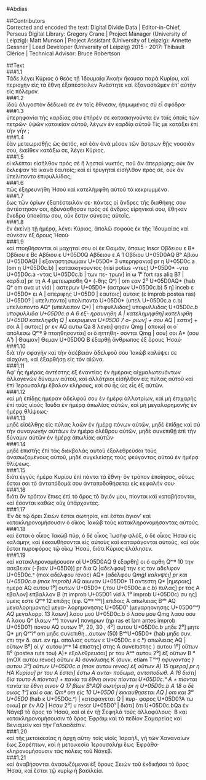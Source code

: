 #Abdias  

##Contributors  
Corrected and encoded the text: Digital Divide Data | Editor-in-Chief, Perseus Digital Library: Gregory Crane | Project Manager (University of Leipzig): Matt Munson | Project Assistant (University of Leipzig): Annette Gessner | Lead Developer (University of Leipzig) 2015 - 2017: Thibault Clérice | Technical Advisor: Bruce Robertson  

##Text  
###1.1  
Τάδε λέγει Κύριος ὁ θεὸς τῇ Ἰδουμαίᾳ Ἀκοὴν ἤκουσα παρὰ Κυρίου, καὶ περιοχὴν εἰς τὰ ἔθνη ἐξαπέστειλεν Ἀνάστητε καὶ ἐξαναστῶμεν ἐπʼ αὐτὴν εἰς πόλεμον.  
###1.2  
ἰδοὺ ὀλιγοστὸν δέδωκά σε ἐν τοῖς ἔθνεσιν, ἠτιμωμένος σὺ εἶ σφόδρα·  
###1.3  
ὑπερηφανία τῆς καρδίας σου ἐπῆρέν σε κατασκηνοῦντα ἐν ταῖς ὀπαῖς τῶν πετρῶν· ὑψῶν κατοικίαν αὐτοῦ, λέγων ἐν καρδίᾳ αὐτοῦ Τίς με κατάξει ἐπὶ τὴν γῆν ;  
###1.4  
ἐὰν μετεωρισθῇς ὡς ἀετός, καὶ ἐὰν ἀνὰ μέσον τῶν ἄστρων θῇς νοσσιάν σου, ἐκεῖθεν κατάξω σε, λέγει Κύριος.  
###1.5  
εἰ κλέπται εἰσῆλθον πρὸς σὲ ἢ λῃσταὶ νυκτός, ποῦ ἂν ἀπερρίφης; οὐκ ἂν ἔκλεψαν τὰ ἱκανὰ ἑαυτοῖς; καὶ εἰ τρυγηταὶ εἰσῆλθον πρὸς σέ, οὐκ ἂν ὑπελίποντο ἐπιφυλλίδας;  
###1.6  
πῶς ἐξηρευνήθη Ἠσοὺ καὶ κατελήμφθη αὐτοῦ τὰ κεκριυμμένα.  
###1.7  
ἕως τῶν ὁρίων ἐξαπέστειλάν σε· πάντες οἱ ἄνδρες τῆς διαθήκης σου ἀντέστησάν σοι, ἡδυνάσθησαν πρὸς σὲ ἄνδρες εἰρηνικοί σου, ἔθηκαν ἔνεδρα ὑποκάτω σου, οὐκ ἔστιν σύνεσις αὐτοῖς.  
###1.8  
ἐν ἐκείνῃ τῇ ἡμέρᾳ, λέγει Κύριος, ἀπολῶ σοφοὺς ἐκ τῆς Ἰδουμαίας καὶ σύνεσιν ἐξ ὄρους Ἠσού·  
###1.9  
καὶ πτοηθήσονται οἱ μαχηταί σου οἱ ἐκ Θαιμάν, ὅπαως Inscr Οβδειου ε B* Οβδιου ε Bc Aβδιου ε U+05D0Q Αβδειου ε A 1 Οβδιου U+05D0ΑQ Bᵇ Aβιου U+05D0AQ) | εξαναστησωμαιν U+05D0* 3 υπερηφανια] pr η U+05D0c.a (om η U+05D0c.b) | κατασκηνουντος (nisi potius -ντες) U+05D0* -ντα U+05D0c.a -ντας U+05D0c.b | των πε- τρων] in ω 1⁰ fort ras aliq B? | καρδια] pr τη A 4 μετεωρισθη Q* (-θης Qᵃ) | om εαν 2⁰ U+05D0AQ* (hab Qᵃ om ανα ut vid) | αστερων U+05D0* (αστρων U+05D0c.b) 5 η] inceb ε U+05D0* ει A | απεριφης U+05D0 | εαυτοις] αυτοις (ε improb postea ras) U+05D0? | υπελιποντο] υπολιποντο U+05D0* (υπελ U+05D0c.a c.b) υπελειποντο AQᵃ (υπελειπον Q*) | επιφυλλιδας] υποφυλλιδας U+05D0*c.b υποφυλλιδα U+05D0c.a A 6 εξ- ηραυνηθη A | κατελημηφθη] κατελιφθη U+05D0 κατεληφθη Q | κεκρυμενα U+05D0 7 ο- ριων] + σου AQ* | εστιν] + σοι A | αυτοις] pr εν AQ αυτω Qa 8 λεγει] φησιν Qmg | αποιω] οι ο΄ απολεσω Qᵐᵍ 9 πτοηθησονται] οι ό ηττηθη- σονται Qmg | σου] σοι A* (σου A¹) | Θαιμαν] Θεμαν U+05D0Q B ἐξαρθῇ ἄνθρωπος ἐξ ὄρους Ἠσαύ·  
###1.10  
διὰ τὴν σφαγὴν καὶ τὴν ἀσέβειαν ἀδελφοῦ σου Ἰακὼβ καλύψει σε αἰσχύνη, καὶ ἐξαρθήσῃ εἰς τὸν αἰῶνα.  
###1.11  
Ἀφʼ ἧς ἡμέρας ἀντέστης ἐξ ἐναντίας ἐν ἡμέραις αἰχμαλωτευόντων ἀλλογενῶν δύναμιν αὐτοῦ, καὶ ἀλλότριοι εἰσῆλθον εἰς πύλας αὐτοῦ καὶ ἐπὶ Ἰερουσαλὴμ ἔβαλον κλήρους, καὶ σὺ ἧς ὡς εἷς ἐξ αὐτῶν.  
###1.12  
καὶ μὴ ἐπίδῃς ἡμέραν ἀδελφοῦ σου ἐν ἡμέρᾳ ἀλλοτρίων, καὶ μὴ ἐπιχαρῆς ἐπὶ τοὺς υἱοὺς Ἰούδα ἐν ἡμέρᾳ ἀπωλίας αὐτῶν, καὶ μὴ μεγαλορημονῆς ἐν ἡμέρᾳ θλίψεως·  
###1.13  
μηδὲ εἰσέλθῃς εἰς πύλας λαῶν ἐν ἡμέρᾳ πόνων αὐτῶν, μηδέ ἐπίδῃς καὶ σὺ τὴν συναγωγὴν αὐτάων ἐν ἡμέρᾳ ὀλέθρου αὐτῶν, μηδἐ συνεπιθῇ ἐπὶ τὴν δύναμιν αὐτῶν ἐν ἡμέρᾳ ἀπωλίας αὐτῶν·  
###1.14  
μηδὲ ἐπιστῆς ἐπὶ τὰς διεκβολὰς αὐτοῦ ἐξολεθρεῦσαι τοὺς ἀνασωζομένους αὐτοῦ, μηδέ συγκλείσῃς τοὺς φεύγοντας αὐτοῦ ἐν ἡμέρᾳ θλίψεως.  
###1.15  
διότι ἐγγὺς ἡμέρα Κυρίου ἐπὶ πάντα τὰ ἔθνη· ὃν τρόπον ἐποίησας, οὕτως ἔσται σοι τὸ ἀνταπόδομά σου ἀνταποδοθήσεται εἰς κεφαλήν σου·  
###1.16  
διότι ὃν τρόπον ἔπιες ἐπὶ τὸ ὄρος τὸ ἅγιόν μου, πίονται καὶ καταβήσονται, καὶ ἔσονται καθὼς οὐχ ὑπάρχοντες.  
###1.17  
Ἐν δὲ τῷ ὄρει Σειὼν ἔσται σωτηρία, καὶ ἔσται ἅγιονʼ καὶ κατακληρονομήσουσιν ὁ οἵκος Ἰακὼβ τοὺς κατακληρονομήσαντας αὐτούς.  
###1.18  
καὶ ἔσται ὁ οἶκος Ἰακὼβ πῦρ, ὁ δὲ οἶκος Ἰωσὴφ φλόξ, ὁ δὲ οἶκος Ἠσαύ εἰς καλάμην, καὶ ἐκκαυθήσονται εἰς αὐτοὺς καὶ καταφάγονται αὐτούς, καὶ οὐκ ἔσται πυροφόρος τῷ οἴκῳ Ἠσαύ, διότι Κύριος ἐλάλησεν.  
###1.19  
καὶ κατακληρονομήσουσιν οἱ U+05D0ΑQ 9 εξαρθη] οι ό αρθη Qᵐᵍ 10 την ασεβειαν (-βιαν U+05D0)] pr δια Q |αδελφου] την εις τον αδελφον U+05D0c.ᵃ (mox αδελφου revoc) AQ* (αδελφου Q*mg) καλνψει] pr και U+05D0c.a (mox improb) AQ* αιωναν U+05D0* 11 αντεστη Q* |ημεραις] ημερα AQ αυτου 1⁰] ουτων U+05D0* (.του U+05D0c.a c.b) πυλας] pr τας A εβαλον] επβαλλον B (π improb U+05D01 vid λ 1⁰ improb U+05D0c) συ ης] υμεις εστε Qᵐᵍ 12 επιδῃς (εφ. Qᵐᵍ ᵛⁱᵈ)] επιδοις A απωλειας Bᵃᵇ AQ μεγαλορημονης] μεγα- λορημονησης U+05D0¹ (μεγαρηονησης U+05D0*ᵛⁱᵈ) AQ* μεγαλορρ. 13 λαων] λαου μου U+05D0c.b ό λαου μου Qmg λαου σου A λαου Qᵃ (λαων ᵃᵇ) πονων] πονηρων (ηρ ras et lam antes improb U+05D0?) πονου AQ ουτων 1⁰, 20, 30 , 4⁰] αυτου U+05D0c.b μηδε 2⁰] μητε Q* μη Qᵃᵛiᵈ om μηδε συνεπιθη...αυτων (50) BᵃᵇU+05D0* (hab μηδε συν. επι την δ. αυτ. εν ημ. απολιας ουτων ε U+05D0c.a c.ᵇ) απωλειας AQ | οὕτων B⁰] οἱ γʼ αυτου )ᵐᵍ 14 επιστης] στης A συνεπιστης ) αυτου 1⁰] οὕτων B⁰ (postea ruts του) A)* εξολεθρευσαι] pr του Aᵃ* αυτου 2⁰] ἐξ οὕτων B ᵈ (mΟX αυτου revoc) οὕτων A) συνκλισης Κ (συνκ. etiam Τ*ᵛⁱᵈ) ηφυγοντας ) αυτου 3⁰] οὕτων U+05D0c.a (mox αυτου revoc) ἐξ οὕτων A) 15 ημερα] pr η HA Κυρίου] pr του A ἔσται] ἔστω A αντα- ποδωμα, ανταποδωθ. A 16 διότι] δία τουτο A πίονται] + πανία τα ἔθνη οινον πίονται U+05D0c.ᵃ A + πίονται πανία τα ἔθνη οινον Q 17 βίων BᵇAQ) σωτήρια] pr η U+05D0c.b A 18 ο δὲ οικος 1⁰] καί ο οικ. Qmᵍ om εἰς 10 U+05D0 | εκκαυθησεται AQ | om και 3⁰ U+05D0* (hab κ U+05D0c.ᵃ) | καταφαγεται Q | πυρ- φορος U+05D0?A τω οικω] pr ἐν AQ | Ησαυ 2⁰] υ rescr U+05D0¹ | διότι] ὅτι U+05D0c.bQa ἐν Νάγεβ τὸ ὄρος τὸ Ἠσαύ, καὶ οἱ ἐν τῇ Σεφηλὰ τοὺς ἀλλοφύλους· B καὶ κατακληρονομήσουσιν τὸ ὄρος Ἐφράιμ καὶ τὸ πεδίον Σαμαρείας καὶ Βενιαμεὶν καὶ τὴν Γαλααδεῖτιν.  
###1.20  
καὶ τῆς μετοικεσίας ἡ ἀρχὴ αὕτη· τοῖς υἱοῖς Ἰσραήλ, γῆ τῶν Χαναναίων ἕως Σαρέπτων, καὶ ἡ μετοικεσία Ἰερουσαλὴμ ἕως Ἐφράθα· κληρονομήσουσιν τὰς πόλεις τοῦ Νάγεβ.  
###1.21  
καὶ ἀναβήσονται ἀνασωζόμενοι ἐξ ὄρους Σειὼν τοῦ ἐκδικῆσαι τὸ ὄρος Ἠσαύ, καὶ ἔσται τῷ κυρίῳ ἡ βασιλεία.  
